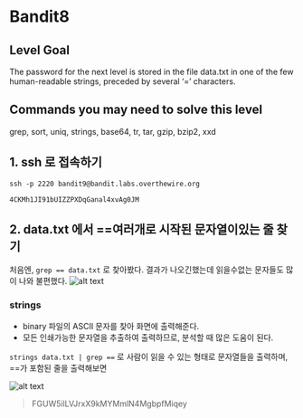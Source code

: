 # Bandit8

## Level Goal
The password for the next level is stored in the file data.txt in one of the few human-readable strings, preceded by several ‘=’ characters.

## Commands you may need to solve this level
grep, sort, uniq, strings, base64, tr, tar, gzip, bzip2, xxd

## 1. ssh 로 접속하기
`ssh -p 2220 bandit9@bandit.labs.overthewire.org`

`4CKMh1JI91bUIZZPXDqGanal4xvAg0JM`

## 2. data.txt 에서 ==여러개로 시작된 문자열이있는 줄 찾기
처음엔, `grep == data.txt` 로 찾아봤다. 결과가 나오긴했는데 읽을수없는 문자들도 많이 나와 불편했다.
![alt text](image12.png)

### strings 
- binary 파일의 ASCII 문자를 찾아 화면에 출력해준다.
- 모든 인쇄가능한 문자열을 추출하여 출력하므로, 분석할 때 많은 도움이 된다.

`strings data.txt | grep ==` 로 사람이 읽을 수 있는 형태로 문자열들을 출력하며, ==가 포함된 줄을 출력해보면

![alt text](image13.png)

> FGUW5ilLVJrxX9kMYMmlN4MgbpfMiqey
